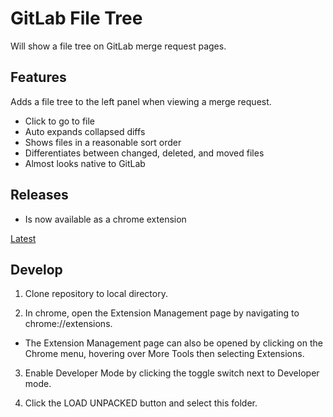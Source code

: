 # GitLab File Tree

Will show a file tree on GitLab merge request pages.

## Features
Adds a file tree to the left panel when viewing a merge request.
* Click to go to file
* Auto expands collapsed diffs
* Shows files in a reasonable sort order
* Differentiates between changed, deleted, and moved files
* Almost looks native to GitLab

## Releases 

- Is now available as a chrome extension

[Latest](https://chrome.google.com/webstore/detail/gitlab-file-tree/binadjnphlgfehdpnphcdojcgmoednhh) 

## Develop 

1. Clone repository to local directory. 

2. In chrome, open the Extension Management page by navigating to chrome://extensions.

- The Extension Management page can also be opened by clicking on the Chrome menu, hovering over More Tools then selecting Extensions.

3. Enable Developer Mode by clicking the toggle switch next to Developer mode.

4. Click the LOAD UNPACKED button and select this folder.
